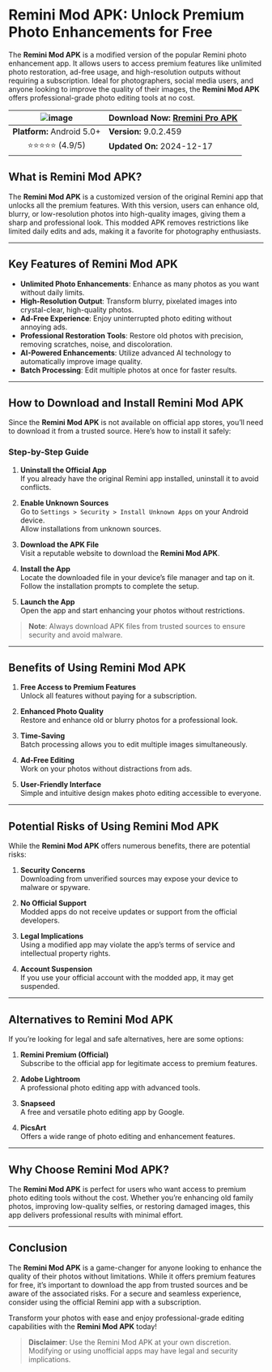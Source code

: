 # Remini Mod APK: Unlock Premium Photo Enhancements for Free

The **Remini Mod APK** is a modified version of the popular Remini photo enhancement app. It allows users to access premium features like unlimited photo restoration, ad-free usage, and high-resolution outputs without requiring a subscription. Ideal for photographers, social media users, and anyone looking to improve the quality of their images, the **Remini Mod APK** offers professional-grade photo editing tools at no cost.

|![image](https://proremini.com/wp-content/uploads/2024/02/remini-mod-apk-1.webp)| **Download Now:** [Rremini Pro APK ](https://modsofapk.com/remini-mod-apk/) |
|:--------------------------------------------------------------:|---------------------------------------------------------|
| **Platform:** Android 5.0+                                     | **Version:** 9.0.2.459                                   |
| ⭐⭐⭐⭐⭐ (4.9/5)                                                 | **Updated On:** 2024-12-17                              |

## What is Remini Mod APK?

The **Remini Mod APK** is a customized version of the original Remini app that unlocks all the premium features. With this version, users can enhance old, blurry, or low-resolution photos into high-quality images, giving them a sharp and professional look. This modded APK removes restrictions like limited daily edits and ads, making it a favorite for photography enthusiasts.

---

## Key Features of Remini Mod APK

- **Unlimited Photo Enhancements**: Enhance as many photos as you want without daily limits.
- **High-Resolution Output**: Transform blurry, pixelated images into crystal-clear, high-quality photos.
- **Ad-Free Experience**: Enjoy uninterrupted photo editing without annoying ads.
- **Professional Restoration Tools**: Restore old photos with precision, removing scratches, noise, and discoloration.
- **AI-Powered Enhancements**: Utilize advanced AI technology to automatically improve image quality.
- **Batch Processing**: Edit multiple photos at once for faster results.

---

## How to Download and Install Remini Mod APK

Since the **Remini Mod APK** is not available on official app stores, you’ll need to download it from a trusted source. Here’s how to install it safely:

### Step-by-Step Guide

1. **Uninstall the Official App**  
   If you already have the original Remini app installed, uninstall it to avoid conflicts.

2. **Enable Unknown Sources**  
   Go to `Settings > Security > Install Unknown Apps` on your Android device.  
   Allow installations from unknown sources.

3. **Download the APK File**  
   Visit a reputable website to download the **Remini Mod APK**.

4. **Install the App**  
   Locate the downloaded file in your device’s file manager and tap on it.  
   Follow the installation prompts to complete the setup.

5. **Launch the App**  
   Open the app and start enhancing your photos without restrictions.

> **Note**: Always download APK files from trusted sources to ensure security and avoid malware.

---

## Benefits of Using Remini Mod APK

1. **Free Access to Premium Features**  
   Unlock all features without paying for a subscription.

2. **Enhanced Photo Quality**  
   Restore and enhance old or blurry photos for a professional look.

3. **Time-Saving**  
   Batch processing allows you to edit multiple images simultaneously.

4. **Ad-Free Editing**  
   Work on your photos without distractions from ads.

5. **User-Friendly Interface**  
   Simple and intuitive design makes photo editing accessible to everyone.

---

## Potential Risks of Using Remini Mod APK

While the **Remini Mod APK** offers numerous benefits, there are potential risks:

1. **Security Concerns**  
   Downloading from unverified sources may expose your device to malware or spyware.

2. **No Official Support**  
   Modded apps do not receive updates or support from the official developers.

3. **Legal Implications**  
   Using a modified app may violate the app’s terms of service and intellectual property rights.

4. **Account Suspension**  
   If you use your official account with the modded app, it may get suspended.

---

## Alternatives to Remini Mod APK

If you’re looking for legal and safe alternatives, here are some options:

1. **Remini Premium (Official)**  
   Subscribe to the official app for legitimate access to premium features.

2. **Adobe Lightroom**  
   A professional photo editing app with advanced tools.

3. **Snapseed**  
   A free and versatile photo editing app by Google.

4. **PicsArt**  
   Offers a wide range of photo editing and enhancement features.

---

## Why Choose Remini Mod APK?

The **Remini Mod APK** is perfect for users who want access to premium photo editing tools without the cost. Whether you’re enhancing old family photos, improving low-quality selfies, or restoring damaged images, this app delivers professional results with minimal effort.

---

## Conclusion

The **Remini Mod APK** is a game-changer for anyone looking to enhance the quality of their photos without limitations. While it offers premium features for free, it’s important to download the app from trusted sources and be aware of the associated risks. For a secure and seamless experience, consider using the official Remini app with a subscription.

Transform your photos with ease and enjoy professional-grade editing capabilities with the **Remini Mod APK** today!

> **Disclaimer**: Use the Remini Mod APK at your own discretion. Modifying or using unofficial apps may have legal and security implications.
